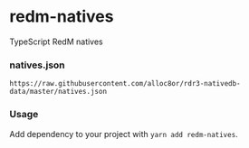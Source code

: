 # redm-natives
TypeScript RedM natives

### natives.json
`https://raw.githubusercontent.com/alloc8or/rdr3-nativedb-data/master/natives.json`

### Usage
Add dependency to your project with `yarn add redm-natives`.
